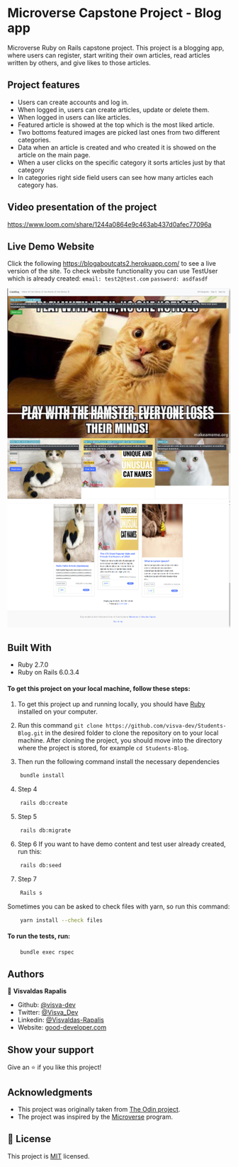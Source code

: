 # Microverse Capstone Project - Blog app
Microverse Ruby on Rails capstone project. This project is a blogging app, where users can register, start writing their own articles, read articles written by others, and give likes to those articles.

## Project features

- Users can create accounts and log in.
- When logged in, users can create articles, update or delete them.
- When logged in users can like articles.
- Featured article is showed at the top which is the most liked article.
- Two bottoms featured images are picked last ones from two different categories.
- Data when an article is created and who created it is showed on the article on the main page.
- When a user clicks on the specific category it sorts articles just by that category
- In categories right side field users can see how many articles each category has.

## Video presentation of the project

https://www.loom.com/share/1244a0864e9c463ab437d0afec77096a 

## Live Demo Website

Click the following https://blogaboutcats2.herokuapp.com/ to see a live version of the site.
To check website functionality you can use TestUser which is already created:
`email: test2@test.com`
`password: asdfasdf`


![screenshot](./app/assets/images/image3.png)<br>
![screenshot](./app/assets/images/image4.png)<br>
![screenshot](./app/assets/images/image5.png)<br>

## Built With
- Ruby 2.7.0
- Ruby on Rails 6.0.3.4

#### To get this project on your local machine, follow these steps:
1. To get this project up and running locally, you should have [Ruby](https://www.ruby-lang.org/en/) installed on your computer.

2. Run this command `git clone https://github.com/visva-dev/Students-Blog.git` in the desired folder to clone the repository on to your local machine.
After cloning the project, you should move into the directory where the project is stored, for example `cd Students-Blog`.

3. Then run the following command install the necessary dependencies

```bash
    bundle install
```

4. Step 4

```bash
    rails db:create
```

5. Step 5

```bash
    rails db:migrate
```

6. Step 6 If you want to have demo content and test user already created, run this:

```bash
    rails db:seed 
```

7. Step 7

```bash
    Rails s
```

Sometimes you can be asked to check files with yarn, so run this command:

```bash
    yarn install --check files 
```
#### To run the tests, run:
```bash
    bundle exec rspec
```

## Authors

👤 **Visvaldas Rapalis**

- Github: [@visva-dev](https://github.com/visva-dev)
- Twitter: [@Visva_Dev](https://twitter.com/Visva_Dev)
- Linkedin: [@Visvaldas-Rapalis](https://www.linkedin.com/in/visvaldas-rapalis/)
- Website: [good-developer.com](https://good-developer.com)

## Show your support

Give an ⭐️ if you like this project!

## Acknowledgments

- This project was originally taken from [The Odin project](https://www.theodinproject.com/courses/ruby-on-rails/lessons/your-first-rails-application-ruby-on-rails).
- The project was inspired by the [Microverse](https://www.microverse.org/) program.

## 📝 License

This project is [MIT](lic.url) licensed.
